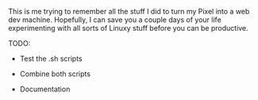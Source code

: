  This is me trying to remember all the stuff I did to turn my Pixel into a web dev machine.  Hopefully, I can save you a couple days of your life experimenting with all sorts of Linuxy stuff before you can be productive.

TODO:
 
 - Test the .sh scripts

 - Combine both scripts

 - Documentation